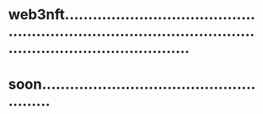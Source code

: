 # web3nft.....................................................................................................................................
# soon.......................................................
